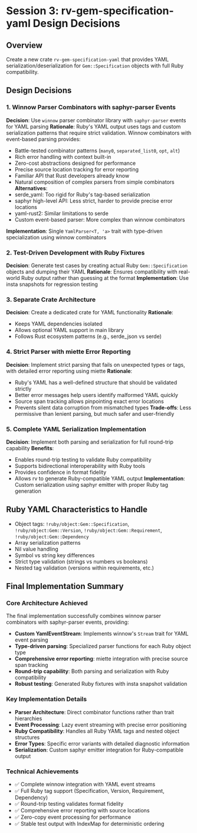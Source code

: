 # Session 3: rv-gem-specification-yaml Design Decisions

## Overview
Create a new crate `rv-gem-specification-yaml` that provides YAML serialization/deserialization for `Gem::Specification` objects with full Ruby compatibility.

## Design Decisions

### 1. Winnow Parser Combinators with saphyr-parser Events
**Decision**: Use `winnow` parser combinator library with `saphyr-parser` events for YAML parsing
**Rationale**: Ruby's YAML output uses tags and custom serialization patterns that require strict validation. Winnow combinators with event-based parsing provides:
- Battle-tested combinator patterns (`many0`, `separated_list0`, `opt`, `alt`)
- Rich error handling with context built-in
- Zero-cost abstractions designed for performance  
- Precise source location tracking for error reporting
- Familiar API that Rust developers already know
- Natural composition of complex parsers from simple combinators
**Alternatives**:
- serde_yaml: Too rigid for Ruby's tag-based serialization
- saphyr high-level API: Less strict, harder to provide precise error locations
- yaml-rust2: Similar limitations to serde
- Custom event-based parser: More complex than winnow combinators

**Implementation**: Single `YamlParser<T, 'a>` trait with type-driven specialization using winnow combinators

### 2. Test-Driven Development with Ruby Fixtures
**Decision**: Generate test cases by creating actual Ruby `Gem::Specification` objects and dumping their YAML
**Rationale**: Ensures compatibility with real-world Ruby output rather than guessing at the format
**Implementation**: Use insta snapshots for regression testing

### 3. Separate Crate Architecture
**Decision**: Create a dedicated crate for YAML functionality
**Rationale**:
- Keeps YAML dependencies isolated
- Allows optional YAML support in main library
- Follows Rust ecosystem patterns (e.g., serde_json vs serde)

### 4. Strict Parser with miette Error Reporting
**Decision**: Implement strict parsing that fails on unexpected types or tags, with detailed error reporting using miette
**Rationale**:
- Ruby's YAML has a well-defined structure that should be validated strictly
- Better error messages help users identify malformed YAML quickly
- Source span tracking allows pinpointing exact error locations
- Prevents silent data corruption from mismatched types
**Trade-offs**: Less permissive than lenient parsing, but much safer and user-friendly

### 5. Complete YAML Serialization Implementation
**Decision**: Implement both parsing and serialization for full round-trip capability
**Benefits**:
- Enables round-trip testing to validate Ruby compatibility
- Supports bidirectional interoperability with Ruby tools
- Provides confidence in format fidelity
- Allows rv to generate Ruby-compatible YAML output
**Implementation**: Custom serialization using saphyr emitter with proper Ruby tag generation

## Ruby YAML Characteristics to Handle
- Object tags: `!ruby/object:Gem::Specification`, `!ruby/object:Gem::Version`, `!ruby/object:Gem::Requirement`, `!ruby/object:Gem::Dependency`
- Array serialization patterns
- Nil value handling
- Symbol vs string key differences
- Strict type validation (strings vs numbers vs booleans)
- Nested tag validation (versions within requirements, etc.)

## Final Implementation Summary

### Core Architecture Achieved
The final implementation successfully combines winnow parser combinators with saphyr-parser events, providing:

- **Custom YamlEventStream**: Implements winnow's `Stream` trait for YAML event parsing
- **Type-driven parsing**: Specialized parser functions for each Ruby object type
- **Comprehensive error reporting**: miette integration with precise source span tracking
- **Round-trip capability**: Both parsing and serialization with Ruby compatibility
- **Robust testing**: Generated Ruby fixtures with insta snapshot validation

### Key Implementation Details
- **Parser Architecture**: Direct combinator functions rather than trait hierarchies
- **Event Processing**: Lazy event streaming with precise error positioning
- **Ruby Compatibility**: Handles all Ruby YAML tags and nested object structures
- **Error Types**: Specific error variants with detailed diagnostic information
- **Serialization**: Custom saphyr emitter integration for Ruby-compatible output

### Technical Achievements
- ✅ Complete winnow integration with YAML event streams
- ✅ Full Ruby tag support (Specification, Version, Requirement, Dependency)
- ✅ Round-trip testing validates format fidelity
- ✅ Comprehensive error reporting with source locations
- ✅ Zero-copy event processing for performance
- ✅ Stable test output with IndexMap for deterministic ordering
